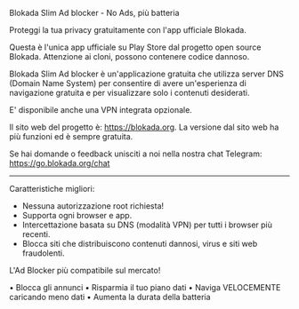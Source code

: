 Blokada Slim Ad blocker - No Ads, più batteria

Proteggi la tua privacy gratuitamente con l'app ufficiale Blokada.

Questa è l'unica app ufficiale su Play Store dal progetto open source Blokada. Attenzione ai cloni, possono contenere codice dannoso.

Blokada Slim Ad blocker è un'applicazione gratuita che utilizza server DNS (Domain Name System) per consentire di avere un'esperienza di navigazione gratuita e per visualizzare solo i contenuti desiderati.

E' disponibile anche una VPN integrata opzionale.

Il sito web del progetto è: https://blokada.org. La versione dal sito web ha più funzioni ed è sempre gratuita.

Se hai domande o feedback unisciti a noi nella nostra chat Telegram: https://go.blokada.org/chat

----

Caratteristiche migliori:
- Nessuna autorizzazione root richiesta!
- Supporta ogni browser e app.
- Intercettazione basata su DNS (modalità VPN) per tutti i browser più recenti.
- Blocca siti che distribuiscono contenuti dannosi, virus e siti web fraudolenti.

L'Ad Blocker più compatibile sul mercato!

• Blocca gli annunci • Risparmia il tuo piano dati • Naviga VELOCEMENTE caricando meno dati • Aumenta la durata della batteria
